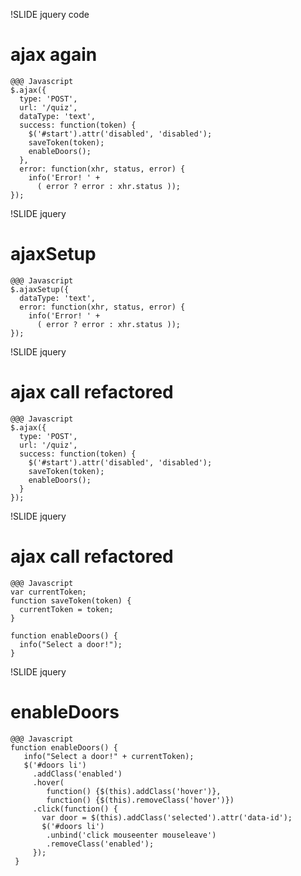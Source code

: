 !SLIDE jquery code
# ajax again

    @@@ Javascript
    $.ajax({
      type: 'POST',
      url: '/quiz',
      dataType: 'text',
      success: function(token) {
        $('#start').attr('disabled', 'disabled');
        saveToken(token);
        enableDoors();
      },
      error: function(xhr, status, error) {
        info('Error! ' +
          ( error ? error : xhr.status ));
    });

!SLIDE jquery
# ajaxSetup

    @@@ Javascript
    $.ajaxSetup({
      dataType: 'text',
      error: function(xhr, status, error) {
        info('Error! ' +
          ( error ? error : xhr.status ));
    });


!SLIDE jquery
# ajax call refactored

    @@@ Javascript
    $.ajax({
      type: 'POST',
      url: '/quiz',
      success: function(token) {
        $('#start').attr('disabled', 'disabled');
        saveToken(token);
        enableDoors();
      }
    });


!SLIDE jquery
# ajax call refactored

    @@@ Javascript
    var currentToken;
    function saveToken(token) {
      currentToken = token;
    }

    function enableDoors() {
      info("Select a door!");
    }

!SLIDE jquery
# enableDoors

    @@@ Javascript
    function enableDoors() {
       info("Select a door!" + currentToken);
       $('#doors li')
         .addClass('enabled')
         .hover(
            function() {$(this).addClass('hover')},
            function() {$(this).removeClass('hover')})
         .click(function() {
           var door = $(this).addClass('selected').attr('data-id');
           $('#doors li')
            .unbind('click mouseenter mouseleave')
            .removeClass('enabled');
         });
     }
